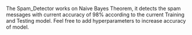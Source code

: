 The Spam_Detector works on Naive Bayes Theorem, it detects the spam messages with current accuracy of 98% according to the current Training and Testing model.
Feel free to add hyperparameters to increase accuracy of model.
